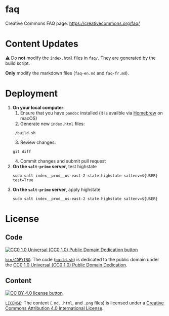 # faq

Creative Commons FAQ page: https://creativecommons.org/faq/


# Content Updates

:warning: Do **not** modify the `index.html` files in `faq/`. They are
generated by the build script.

**Only** modify the markdown files (`faq-en.md` and `faq-fr.md`).


# Deployment

1. **On your local computer**:
   1. Ensure that you have `pandoc` installed (it is availble via
      [Homebrew](https://brew.sh/) on macOS)
   2. Generate new `index.html` files:
   ```shell
   ./build.sh
   ```
   3. Review changes:
   ```shell
   git diff
   ```
   4. Commit changes and submit pull request
2. **On the `salt-prime` server**, test highstate
   ```shell
   sudo salt index__prod__us-east-2 state.highstate saltenv=${USER} test=True
   ```
3. **On the `salt-prime` server**, apply highstate
   ```shell
   sudo salt index__prod__us-east-2 state.highstate saltenv=${USER}
   ```


# License


## Code

[![CC0 1.0 Universal (CC0 1.0) Public Domain Dedication
button][cc-zero-png]][cc-zero]

[`bin/COPYING`](bin/COPYING): The code ([`build.sh`](build.sh)) is dedicated to
the public domain under the [CC0 1.0 Universal (CC0 1.0) Public Domain
Dedication][cc-zero].

[cc-zero-png]: https://licensebuttons.net/l/zero/1.0/88x31.png "CC0 1.0 Universal (CC0 1.0) Public Domain Dedication button"
[cc-zero]: https://creativecommons.org/publicdomain/zero/1.0/


## Content

[![CC BY 4.0 license button][cc-by-png]][cc-by]

[`LICENSE`](LICENSE): The content (`.md`, `.html`, and `.png` files) is
licensed under a [Creative Commons Attribution 4.0 International
License][cc-by].

[cc-by-png]: https://licensebuttons.net/l/by/4.0/88x31.png#floatleft "CC BY 4.0 license button"
[cc-by]: https://creativecommons.org/licenses/by/4.0/ "Creative Commons Attribution 4.0 International License"
